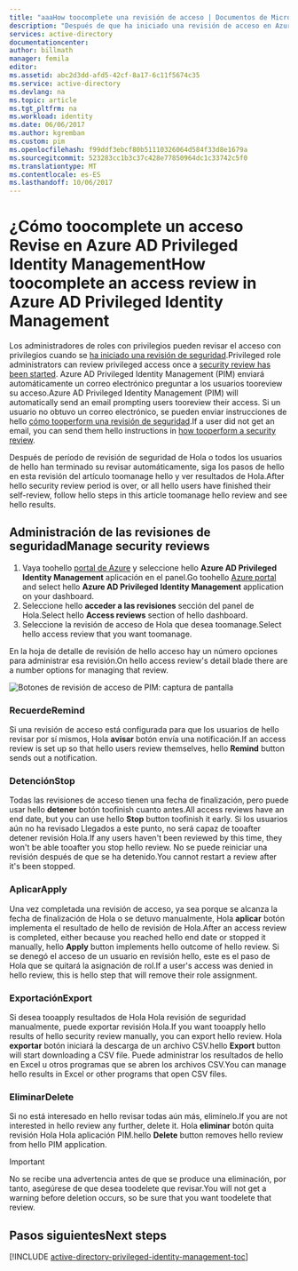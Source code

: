 ```yaml
---
title: "aaaHow toocomplete una revisión de acceso | Documentos de Microsoft"
description: "Después de que ha iniciado una revisión de acceso en Azure AD Privileged Identity Management, obtenga información acerca de cómo toocomplete y ver resultados de Hola"
services: active-directory
documentationcenter: 
author: billmath
manager: femila
editor: 
ms.assetid: abc2d3dd-afd5-42cf-8a17-6c11f5674c35
ms.service: active-directory
ms.devlang: na
ms.topic: article
ms.tgt_pltfrm: na
ms.workload: identity
ms.date: 06/06/2017
ms.author: kgremban
ms.custom: pim
ms.openlocfilehash: f99ddf3ebcf80b51110326064d584f33d8e1679a
ms.sourcegitcommit: 523283cc1b3c37c428e77850964dc1c33742c5f0
ms.translationtype: MT
ms.contentlocale: es-ES
ms.lasthandoff: 10/06/2017
---
```

# <a name="how-toocomplete-an-access-review-in-azure-ad-privileged-identity-management"></a><span data-ttu-id="6d432-103">¿Cómo toocomplete un acceso Revise en Azure AD Privileged Identity Management</span><span class="sxs-lookup"><span data-stu-id="6d432-103">How toocomplete an access review in Azure AD Privileged Identity Management</span></span>
<span data-ttu-id="6d432-104">Los administradores de roles con privilegios pueden revisar el acceso con privilegios cuando se [ha iniciado una revisión de seguridad](active-directory-privileged-identity-management-how-to-start-security-review.md).</span><span class="sxs-lookup"><span data-stu-id="6d432-104">Privileged role administrators can review privileged access once a [security review has been started](active-directory-privileged-identity-management-how-to-start-security-review.md).</span></span> <span data-ttu-id="6d432-105">Azure AD Privileged Identity Management (PIM) enviará automáticamente un correo electrónico preguntar a los usuarios tooreview su acceso.</span><span class="sxs-lookup"><span data-stu-id="6d432-105">Azure AD Privileged Identity Management (PIM) will automatically send an email prompting users tooreview their access.</span></span> <span data-ttu-id="6d432-106">Si un usuario no obtuvo un correo electrónico, se pueden enviar instrucciones de hello [cómo tooperform una revisión de seguridad](active-directory-privileged-identity-management-how-to-perform-security-review.md).</span><span class="sxs-lookup"><span data-stu-id="6d432-106">If a user did not get an email, you can send them hello instructions in [how tooperform a security review](active-directory-privileged-identity-management-how-to-perform-security-review.md).</span></span>

<span data-ttu-id="6d432-107">Después de período de revisión de seguridad de Hola o todos los usuarios de hello han terminado su revisar automáticamente, siga los pasos de hello en esta revisión del artículo toomanage hello y ver resultados de Hola.</span><span class="sxs-lookup"><span data-stu-id="6d432-107">After hello security review period is over, or all hello users have finished their self-review, follow hello steps in this article toomanage hello review and see hello results.</span></span>

## <a name="manage-security-reviews"></a><span data-ttu-id="6d432-108">Administración de las revisiones de seguridad</span><span class="sxs-lookup"><span data-stu-id="6d432-108">Manage security reviews</span></span>
1. <span data-ttu-id="6d432-109">Vaya toohello [portal de Azure](https://portal.azure.com/) y seleccione hello **Azure AD Privileged Identity Management** aplicación en el panel.</span><span class="sxs-lookup"><span data-stu-id="6d432-109">Go toohello [Azure portal](https://portal.azure.com/) and select hello **Azure AD Privileged Identity Management** application on your dashboard.</span></span>
2. <span data-ttu-id="6d432-110">Seleccione hello **acceder a las revisiones** sección del panel de Hola.</span><span class="sxs-lookup"><span data-stu-id="6d432-110">Select hello **Access reviews** section of hello dashboard.</span></span>
3. <span data-ttu-id="6d432-111">Seleccione la revisión de acceso de Hola que desea toomanage.</span><span class="sxs-lookup"><span data-stu-id="6d432-111">Select hello access review that you want toomanage.</span></span>

<span data-ttu-id="6d432-112">En la hoja de detalle de revisión de hello acceso hay un número opciones para administrar esa revisión.</span><span class="sxs-lookup"><span data-stu-id="6d432-112">On hello access review's detail blade there are a number options for managing that review.</span></span>

![Botones de revisión de acceso de PIM: captura de pantalla][1]

### <a name="remind"></a><span data-ttu-id="6d432-114">Recuerde</span><span class="sxs-lookup"><span data-stu-id="6d432-114">Remind</span></span>
<span data-ttu-id="6d432-115">Si una revisión de acceso está configurada para que los usuarios de hello revisar por sí mismos, Hola **avisar** botón envía una notificación.</span><span class="sxs-lookup"><span data-stu-id="6d432-115">If an access review is set up so that hello users review themselves, hello **Remind** button sends out a notification.</span></span> 

### <a name="stop"></a><span data-ttu-id="6d432-116">Detención</span><span class="sxs-lookup"><span data-stu-id="6d432-116">Stop</span></span>
<span data-ttu-id="6d432-117">Todas las revisiones de acceso tienen una fecha de finalización, pero puede usar hello **detener** botón toofinish cuanto antes.</span><span class="sxs-lookup"><span data-stu-id="6d432-117">All access reviews have an end date, but you can use hello **Stop** button toofinish it early.</span></span> <span data-ttu-id="6d432-118">Si los usuarios aún no ha revisado Llegados a este punto, no será capaz de tooafter detener revisión Hola.</span><span class="sxs-lookup"><span data-stu-id="6d432-118">If any users haven't been reviewed by this time, they won't be able tooafter you stop hello review.</span></span> <span data-ttu-id="6d432-119">No se puede reiniciar una revisión después de que se ha detenido.</span><span class="sxs-lookup"><span data-stu-id="6d432-119">You cannot restart a review after it's been stopped.</span></span>

### <a name="apply"></a><span data-ttu-id="6d432-120">Aplicar</span><span class="sxs-lookup"><span data-stu-id="6d432-120">Apply</span></span>
<span data-ttu-id="6d432-121">Una vez completada una revisión de acceso, ya sea porque se alcanza la fecha de finalización de Hola o se detuvo manualmente, Hola **aplicar** botón implementa el resultado de hello de revisión de Hola.</span><span class="sxs-lookup"><span data-stu-id="6d432-121">After an access review is completed, either because you reached hello end date or stopped it manually, hello **Apply** button implements hello outcome of hello review.</span></span> <span data-ttu-id="6d432-122">Si se denegó el acceso de un usuario en revisión hello, este es el paso de Hola que se quitará la asignación de rol.</span><span class="sxs-lookup"><span data-stu-id="6d432-122">If a user's access was denied in hello review, this is hello step that will remove their role assignment.</span></span>  

### <a name="export"></a><span data-ttu-id="6d432-123">Exportación</span><span class="sxs-lookup"><span data-stu-id="6d432-123">Export</span></span>
<span data-ttu-id="6d432-124">Si desea tooapply resultados de Hola Hola revisión de seguridad manualmente, puede exportar revisión Hola.</span><span class="sxs-lookup"><span data-stu-id="6d432-124">If you want tooapply hello results of hello security review manually, you can export hello review.</span></span> <span data-ttu-id="6d432-125">Hola **exportar** botón iniciará la descarga de un archivo CSV.</span><span class="sxs-lookup"><span data-stu-id="6d432-125">hello **Export** button will start downloading a CSV file.</span></span> <span data-ttu-id="6d432-126">Puede administrar los resultados de hello en Excel u otros programas que se abren los archivos CSV.</span><span class="sxs-lookup"><span data-stu-id="6d432-126">You can manage hello results in Excel or other programs that open CSV files.</span></span>

### <a name="delete"></a><span data-ttu-id="6d432-127">Eliminar</span><span class="sxs-lookup"><span data-stu-id="6d432-127">Delete</span></span>
<span data-ttu-id="6d432-128">Si no está interesado en hello revisar todas aún más, elimínelo.</span><span class="sxs-lookup"><span data-stu-id="6d432-128">If you are not interested in hello review any further, delete it.</span></span> <span data-ttu-id="6d432-129">Hola **eliminar** botón quita revisión Hola Hola aplicación PIM.</span><span class="sxs-lookup"><span data-stu-id="6d432-129">hello **Delete** button removes hello review from hello PIM application.</span></span>

> [!IMPORTANT]
> <span data-ttu-id="6d432-130">No se recibe una advertencia antes de que se produce una eliminación, por tanto, asegúrese de que desea toodelete que revisar.</span><span class="sxs-lookup"><span data-stu-id="6d432-130">You will not get a warning before deletion occurs, so be sure that you want toodelete that review.</span></span> 

## <a name="next-steps"></a><span data-ttu-id="6d432-131">Pasos siguientes</span><span class="sxs-lookup"><span data-stu-id="6d432-131">Next steps</span></span>
[!INCLUDE [active-directory-privileged-identity-management-toc](../../includes/active-directory-privileged-identity-management-toc.md)]

<!--Image references-->

[1]: ./media/active-directory-privileged-identity-management-how-to-complete-review/PIM_review_buttons.png
